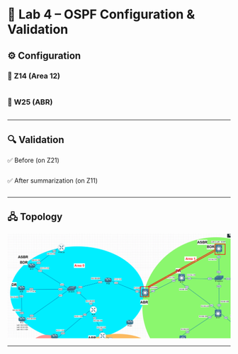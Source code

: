 # 🔹 Lab 4 – OSPF Configuration & Validation
## ⚙️ Configuration
### 🔀 **Z14** (Area 12)
```bash

```
### 🔀 **W25** (ABR)

```bash

```

-----

## 🔍 Validation

✅ Before (on Z21)
```bash

```
✅ After summarization (on Z11)
```bash

```

-----

## 🖧 Topology

![Lab 1 Topology](../Diagrams/prefix.png)

-----
